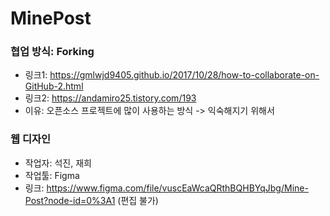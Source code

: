 # MinePost

### 협업 방식: Forking
- 링크1: <https://gmlwjd9405.github.io/2017/10/28/how-to-collaborate-on-GitHub-2.html>
- 링크2: <https://andamiro25.tistory.com/193>
- 이유: 오픈소스 프로젝트에 많이 사용하는 방식 -> 익숙해지기 위해서

### 웹 디자인
- 작업자: 석진, 재희
- 작업툴: Figma
- 링크: <https://www.figma.com/file/vuscEaWcaQRthBQHBYqJbg/Mine-Post?node-id=0%3A1> (편집 불가)

